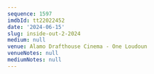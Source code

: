 ```yaml
---
sequence: 1597
imdbId: tt22022452
date: '2024-06-15'
slug: inside-out-2-2024
medium: null
venue: Alamo Drafthouse Cinema - One Loudoun
venueNotes: null
mediumNotes: null
---
```


